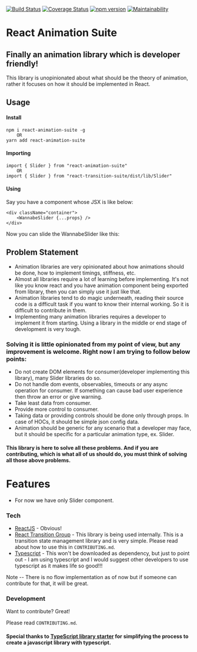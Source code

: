 [![Build Status](https://travis-ci.org/devin6391/react-animation-suite.svg?branch=master)](https://travis-ci.org/devin6391/react-animation-suite) [![Coverage Status](https://coveralls.io/repos/github/devin6391/react-animation-suite/badge.svg)](https://coveralls.io/github/devin6391/react-animation-suite) [![npm version](https://badge.fury.io/js/react-animation-suite.svg)](https://badge.fury.io/js/react-animation-suite) [![Maintainability](https://api.codeclimate.com/v1/badges/0e5410157a52f7adebf0/maintainability)](https://codeclimate.com/github/devin6391/react-animation-suite/maintainability)

# React Animation Suite

## Finally an animation library which is developer friendly!

This library is unopinionated about what should be the theory of animation, rather it focuses on how it should be implemented in React.

## Usage

#### Install

    npm i react-animation-suite -g
        OR
    yarn add react-animation-suite

#### Importing

    import { Slider } from "react-animation-suite"
        OR
    import { Slider } from "react-transition-suite/dist/lib/Slider"

#### Using

Say you have a component whose JSX is like below:

    <div className="container">
        <WannabeSlider {...props} />
    </div>

Now you can slide the WannabeSlider like this:

 <div className="container">
<Slider {...sliderProps}>
<WannabeSlider {...props} />
</Slider>
</div>

## Problem Statement

- Animation libraries are very opinionated about how animations should be done, how to implement timings, stiffness, etc.
- Almost all libraries require a lot of learning before implementing. It's not like you know react and you have animation component being exported from library, then you can simply use it just like that.
- Animation libraries tend to do magic underneath, reading their source code is a difficult task if you want to know their internal working. So it is difficult to contribute in them.
- Implementing many animation libraries requires a developer to implement it from starting. Using a library in the middle or end stage of development is very tough.

### Solving it is little opinionated from my point of view, but any improvement is welcome. Right now I am trying to follow below points:

- Do not create DOM elements for consumer(developer implementing this library), many Slider libraries do so.
- Do not handle dom events, observables, timeouts or any async operation for consumer. If something can cause bad user experience then throw an error or give warning.
- Take least data from consumer.
- Provide more control to consumer.
- Taking data or providing controls should be done only through props. In case of HOCs, it should be simple json config data.
- Animation should be generic for any scenario that a developer may face, but it should be specific for a particular animation type, ex. Slider.

#### This library is here to solve all these problems. And if you are contributing, which is what all of us should do, you must think of solving all those above problems.

# Features

- For now we have only Slider component.

### Tech

- [ReactJS] - Obvious!
- [React Transition Group] - This library is being used internally. This is a transition state management library and is very simple. Please read about how to use this in `CONTRIBUTING.md`.
- [Typescript] - This won't be downloaded as dependency, but just to point out - I am using typescript and I would suggest other developers to use typescript as it makes life so good!!!

Note -- There is no flow implementation as of now but if someone can contribute for that, it will be great.

### Development

Want to contribute? Great!

Please read `CONTRIBUTING.md`.

#### Special thanks to [TypeScript library starter](https://github.com/alexjoverm/typescript-library-starter) for simplifying the process to create a javascript library with typescript.

[reactjs]: https://reactjs.org/
[react transition group]: https://reactcommunity.org/react-transition-group/
[typescript]: https://www.typescriptlang.org/
